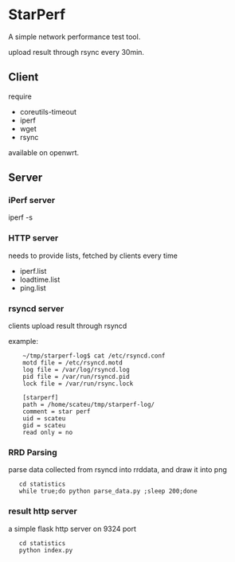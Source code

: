 StarPerf
========
A simple network performance test tool.

upload result through rsync every 30min.

## Client
require 

* coreutils-timeout
* iperf
* wget
* rsync

available on openwrt.


## Server

### iPerf server
iperf -s

### HTTP server 
needs to provide lists, fetched by clients every time

  * iperf.list
  * loadtime.list 
  * ping.list
### rsyncd server
clients upload result through rsyncd

example:

        ~/tmp/starperf-log$ cat /etc/rsyncd.conf
        motd file = /etc/rsyncd.motd
        log file = /var/log/rsyncd.log
        pid file = /var/run/rsyncd.pid
        lock file = /var/run/rsync.lock

        [starperf]
        path = /home/scateu/tmp/starperf-log/
        comment = star perf
        uid = scateu
        gid = scateu
        read only = no

### RRD Parsing
parse data collected from rsyncd into rrddata, and draw it into png

       cd statistics
       while true;do python parse_data.py ;sleep 200;done


### result http server
a simple flask http server on 9324 port

       cd statistics
       python index.py

